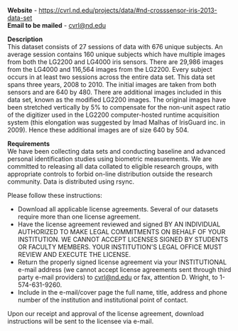 **Website** - https://cvrl.nd.edu/projects/data/#nd-crosssensor-iris-2013-data-set
<br/>
**Email to be mailed** - cvrl@nd.edu


**Description**<br/>
This dataset consists of 27 sessions of data with 676 unique subjects.  An average session contains 160 unique subjects which have multiple images from both the LG2200 and LG4000 iris sensors.  There are 29,986 images from the LG4000 and 116,564 images from the LG2200.  Every subject occurs in at least two sessions across the entire data set.  This data set spans three years, 2008 to 2010.  The initial images are taken from both sensors and are 640 by 480.  There are additional images included in this data set, known as the modified LG2200 images.  The original images have been stretched vertically by 5% to compensate for the non-unit aspect ratio of the digitizer used in the LG2200 computer-hosted runtime acquisition system (this elongation was suggested by Imad Malhas of IrisGuard inc.  in 2009).  Hence these additional images are of size 640 by 504. 
<br/>

**Requirements**<br/>
We have been collecting data sets and conducting baseline and advanced personal identification studies using biometric measurements.  We are committed to releasing all data collated to eligible research groups, with appropriate controls to forbid on-line distribution outside the research community.  Data is distributed using rsync.

Please follow these instructions:

   - Download all applicable license agreements.  Several of our datasets require more than one license agreement.
   - Have the license agreement reviewed and signed BY AN INDIVIDUAL AUTHORIZED TO MAKE LEGAL COMMITMENTS ON BEHALF OF YOUR INSTITUTION.  WE CANNOT ACCEPT LICENSES SIGNED BY STUDENTS OR FACULTY MEMBERS.  YOUR INSTITUTION'S LEGAL OFFICE MUST REVIEW AND EXECUTE THE LICENSE.
   - Return the properly signed license agreement via your INSTITUTIONAL  e-mail address (we cannot accept license agreements sent through third party e-mail providers) to cvrl@nd.edu or fax, attention D. Wright, to 1-574-631-9260. 
   - Include in the e-mail/cover page the full name, title, address and phone number of the institution and institutional point of contact.

Upon our receipt and approval of the license agreement, download instructions will be sent to the licensee via e-mail.
